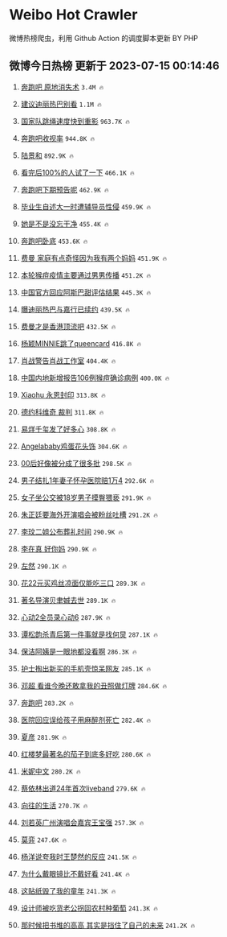 # Weibo Hot Crawler 



微博热榜爬虫，利用 Github Action 的调度脚本更新 BY PHP 


## 微博今日热榜 更新于 2023-07-15 00:14:46 
1. [奔跑吧 原地消失术](https://s.weibo.com/weibo?q=%E5%A5%94%E8%B7%91%E5%90%A7%20%E5%8E%9F%E5%9C%B0%E6%B6%88%E5%A4%B1%E6%9C%AF&t=31&band_rank=1&Refer=top) `3.4M 🔥` 

1. [建议迪丽热巴别看](https://s.weibo.com/weibo?q=%23%E5%BB%BA%E8%AE%AE%E8%BF%AA%E4%B8%BD%E7%83%AD%E5%B7%B4%E5%88%AB%E7%9C%8B%23&t=31&band_rank=2&Refer=top) `1.1M 🔥` 

1. [国家队跳绳速度快到重影](https://s.weibo.com/weibo?q=%23%E5%9B%BD%E5%AE%B6%E9%98%9F%E8%B7%B3%E7%BB%B3%E9%80%9F%E5%BA%A6%E5%BF%AB%E5%88%B0%E9%87%8D%E5%BD%B1%23&t=31&band_rank=3&Refer=top) `963.7K 🔥` 

1. [奔跑吧收视率](https://s.weibo.com/weibo?q=%E5%A5%94%E8%B7%91%E5%90%A7%E6%94%B6%E8%A7%86%E7%8E%87&t=31&band_rank=4&Refer=top) `944.8K 🔥` 

1. [陆景和](https://s.weibo.com/weibo?q=%E9%99%86%E6%99%AF%E5%92%8C&t=31&band_rank=5&Refer=top) `892.9K 🔥` 

1. [看完后100%的人试了一下](https://s.weibo.com/weibo?q=%23%E7%9C%8B%E5%AE%8C%E5%90%8E100%25%E7%9A%84%E4%BA%BA%E8%AF%95%E4%BA%86%E4%B8%80%E4%B8%8B%23&t=31&band_rank=6&Refer=top) `466.1K 🔥` 

1. [奔跑吧下期预告呢](https://s.weibo.com/weibo?q=%23%E5%A5%94%E8%B7%91%E5%90%A7%E4%B8%8B%E6%9C%9F%E9%A2%84%E5%91%8A%E5%91%A2%23&t=31&band_rank=7&Refer=top) `462.9K 🔥` 

1. [毕业生自述大一时遭辅导员性侵](https://s.weibo.com/weibo?q=%23%E6%AF%95%E4%B8%9A%E7%94%9F%E8%87%AA%E8%BF%B0%E5%A4%A7%E4%B8%80%E6%97%B6%E9%81%AD%E8%BE%85%E5%AF%BC%E5%91%98%E6%80%A7%E4%BE%B5%23&t=31&band_rank=8&Refer=top) `459.9K 🔥` 

1. [她是不是没忘干净](https://s.weibo.com/weibo?q=%E5%A5%B9%E6%98%AF%E4%B8%8D%E6%98%AF%E6%B2%A1%E5%BF%98%E5%B9%B2%E5%87%80&t=31&band_rank=9&Refer=top) `455.4K 🔥` 

1. [奔跑吧卧底](https://s.weibo.com/weibo?q=%E5%A5%94%E8%B7%91%E5%90%A7%E5%8D%A7%E5%BA%95&t=31&band_rank=10&Refer=top) `453.6K 🔥` 

1. [费曼 家庭有点奇怪因为我有两个妈妈](https://s.weibo.com/weibo?q=%E8%B4%B9%E6%9B%BC%20%E5%AE%B6%E5%BA%AD%E6%9C%89%E7%82%B9%E5%A5%87%E6%80%AA%E5%9B%A0%E4%B8%BA%E6%88%91%E6%9C%89%E4%B8%A4%E4%B8%AA%E5%A6%88%E5%A6%88&t=31&band_rank=11&Refer=top) `451.9K 🔥` 

1. [本轮猴痘疫情主要通过男男传播](https://s.weibo.com/weibo?q=%23%E6%9C%AC%E8%BD%AE%E7%8C%B4%E7%97%98%E7%96%AB%E6%83%85%E4%B8%BB%E8%A6%81%E9%80%9A%E8%BF%87%E7%94%B7%E7%94%B7%E4%BC%A0%E6%92%AD%23&t=31&band_rank=12&Refer=top) `451.2K 🔥` 

1. [中国官方回应阿斯巴甜评估结果](https://s.weibo.com/weibo?q=%23%E4%B8%AD%E5%9B%BD%E5%AE%98%E6%96%B9%E5%9B%9E%E5%BA%94%E9%98%BF%E6%96%AF%E5%B7%B4%E7%94%9C%E8%AF%84%E4%BC%B0%E7%BB%93%E6%9E%9C%23&t=31&band_rank=13&Refer=top) `445.3K 🔥` 

1. [曝迪丽热巴与嘉行已续约](https://s.weibo.com/weibo?q=%23%E6%9B%9D%E8%BF%AA%E4%B8%BD%E7%83%AD%E5%B7%B4%E4%B8%8E%E5%98%89%E8%A1%8C%E5%B7%B2%E7%BB%AD%E7%BA%A6%23&t=31&band_rank=14&Refer=top) `439.5K 🔥` 

1. [费曼才是香港顶流吧](https://s.weibo.com/weibo?q=%23%E8%B4%B9%E6%9B%BC%E6%89%8D%E6%98%AF%E9%A6%99%E6%B8%AF%E9%A1%B6%E6%B5%81%E5%90%A7%23&t=31&band_rank=15&Refer=top) `432.5K 🔥` 

1. [杨颖MINNIE跳了queencard](https://s.weibo.com/weibo?q=%23%E6%9D%A8%E9%A2%96MINNIE%E8%B7%B3%E4%BA%86queencard%23&t=31&band_rank=16&Refer=top) `416.8K 🔥` 

1. [肖战警告肖战工作室](https://s.weibo.com/weibo?q=%23%E8%82%96%E6%88%98%E8%AD%A6%E5%91%8A%E8%82%96%E6%88%98%E5%B7%A5%E4%BD%9C%E5%AE%A4%23&t=31&band_rank=17&Refer=top) `404.4K 🔥` 

1. [中国内地新增报告106例猴痘确诊病例](https://s.weibo.com/weibo?q=%23%E4%B8%AD%E5%9B%BD%E5%86%85%E5%9C%B0%E6%96%B0%E5%A2%9E%E6%8A%A5%E5%91%8A106%E4%BE%8B%E7%8C%B4%E7%97%98%E7%A1%AE%E8%AF%8A%E7%97%85%E4%BE%8B%23&t=31&band_rank=18&Refer=top) `400.0K 🔥` 

1. [Xiaohu 永恩封印](https://s.weibo.com/weibo?q=Xiaohu%20%E6%B0%B8%E6%81%A9%E5%B0%81%E5%8D%B0&t=31&band_rank=19&Refer=top) `313.8K 🔥` 

1. [德约科维奇 裁判](https://s.weibo.com/weibo?q=%E5%BE%B7%E7%BA%A6%E7%A7%91%E7%BB%B4%E5%A5%87%20%E8%A3%81%E5%88%A4&t=31&band_rank=20&Refer=top) `311.8K 🔥` 

1. [易烊千玺发了好多心](https://s.weibo.com/weibo?q=%23%E6%98%93%E7%83%8A%E5%8D%83%E7%8E%BA%E5%8F%91%E4%BA%86%E5%A5%BD%E5%A4%9A%E5%BF%83%23&t=31&band_rank=21&Refer=top) `308.8K 🔥` 

1. [Angelababy鸡蛋花头饰](https://s.weibo.com/weibo?q=%23Angelababy%E9%B8%A1%E8%9B%8B%E8%8A%B1%E5%A4%B4%E9%A5%B0%23&t=31&band_rank=22&Refer=top) `304.6K 🔥` 

1. [00后好像被分成了很多批](https://s.weibo.com/weibo?q=00%E5%90%8E%E5%A5%BD%E5%83%8F%E8%A2%AB%E5%88%86%E6%88%90%E4%BA%86%E5%BE%88%E5%A4%9A%E6%89%B9&t=31&band_rank=23&Refer=top) `298.5K 🔥` 

1. [男子结扎1年妻子怀孕医院赔1万4](https://s.weibo.com/weibo?q=%23%E7%94%B7%E5%AD%90%E7%BB%93%E6%89%8E1%E5%B9%B4%E5%A6%BB%E5%AD%90%E6%80%80%E5%AD%95%E5%8C%BB%E9%99%A2%E8%B5%941%E4%B8%874%23&t=31&band_rank=24&Refer=top) `292.6K 🔥` 

1. [女子坐公交被18岁男子摸臀猥亵](https://s.weibo.com/weibo?q=%23%E5%A5%B3%E5%AD%90%E5%9D%90%E5%85%AC%E4%BA%A4%E8%A2%AB18%E5%B2%81%E7%94%B7%E5%AD%90%E6%91%B8%E8%87%80%E7%8C%A5%E4%BA%B5%23&t=31&band_rank=25&Refer=top) `291.9K 🔥` 

1. [朱正廷要海外开演唱会被粉丝吐槽](https://s.weibo.com/weibo?q=%23%E6%9C%B1%E6%AD%A3%E5%BB%B7%E8%A6%81%E6%B5%B7%E5%A4%96%E5%BC%80%E6%BC%94%E5%94%B1%E4%BC%9A%E8%A2%AB%E7%B2%89%E4%B8%9D%E5%90%90%E6%A7%BD%23&t=31&band_rank=26&Refer=top) `291.2K 🔥` 

1. [李玟二姐公布葬礼时间](https://s.weibo.com/weibo?q=%23%E6%9D%8E%E7%8E%9F%E4%BA%8C%E5%A7%90%E5%85%AC%E5%B8%83%E8%91%AC%E7%A4%BC%E6%97%B6%E9%97%B4%23&t=31&band_rank=27&Refer=top) `290.9K 🔥` 

1. [李在真 好你妈](https://s.weibo.com/weibo?q=%E6%9D%8E%E5%9C%A8%E7%9C%9F%20%E5%A5%BD%E4%BD%A0%E5%A6%88&t=31&band_rank=28&Refer=top) `290.9K 🔥` 

1. [左然](https://s.weibo.com/weibo?q=%E5%B7%A6%E7%84%B6&t=31&band_rank=29&Refer=top) `290.1K 🔥` 

1. [花22元买鸡丝凉面仅能吃三口](https://s.weibo.com/weibo?q=%23%E8%8A%B122%E5%85%83%E4%B9%B0%E9%B8%A1%E4%B8%9D%E5%87%89%E9%9D%A2%E4%BB%85%E8%83%BD%E5%90%83%E4%B8%89%E5%8F%A3%23&t=31&band_rank=30&Refer=top) `289.3K 🔥` 

1. [著名导演贝聿娍去世](https://s.weibo.com/weibo?q=%23%E8%91%97%E5%90%8D%E5%AF%BC%E6%BC%94%E8%B4%9D%E8%81%BF%E5%A8%8D%E5%8E%BB%E4%B8%96%23&t=31&band_rank=31&Refer=top) `289.1K 🔥` 

1. [心动2全员录心动6](https://s.weibo.com/weibo?q=%23%E5%BF%83%E5%8A%A82%E5%85%A8%E5%91%98%E5%BD%95%E5%BF%83%E5%8A%A86%23&t=31&band_rank=32&Refer=top) `287.9K 🔥` 

1. [谭松韵杀青后第一件事就是找何炅](https://s.weibo.com/weibo?q=%23%E8%B0%AD%E6%9D%BE%E9%9F%B5%E6%9D%80%E9%9D%92%E5%90%8E%E7%AC%AC%E4%B8%80%E4%BB%B6%E4%BA%8B%E5%B0%B1%E6%98%AF%E6%89%BE%E4%BD%95%E7%82%85%23&t=31&band_rank=33&Refer=top) `287.1K 🔥` 

1. [保洁阿姨是一眼地都没看啊](https://s.weibo.com/weibo?q=%E4%BF%9D%E6%B4%81%E9%98%BF%E5%A7%A8%E6%98%AF%E4%B8%80%E7%9C%BC%E5%9C%B0%E9%83%BD%E6%B2%A1%E7%9C%8B%E5%95%8A&t=31&band_rank=34&Refer=top) `286.3K 🔥` 

1. [护士掏出新买的手机壳惊呆网友](https://s.weibo.com/weibo?q=%23%E6%8A%A4%E5%A3%AB%E6%8E%8F%E5%87%BA%E6%96%B0%E4%B9%B0%E7%9A%84%E6%89%8B%E6%9C%BA%E5%A3%B3%E6%83%8A%E5%91%86%E7%BD%91%E5%8F%8B%23&t=31&band_rank=35&Refer=top) `285.1K 🔥` 

1. [邓超 看谁今晚还敢拿我的丑照做灯牌](https://s.weibo.com/weibo?q=%E9%82%93%E8%B6%85%20%E7%9C%8B%E8%B0%81%E4%BB%8A%E6%99%9A%E8%BF%98%E6%95%A2%E6%8B%BF%E6%88%91%E7%9A%84%E4%B8%91%E7%85%A7%E5%81%9A%E7%81%AF%E7%89%8C&t=31&band_rank=36&Refer=top) `284.6K 🔥` 

1. [奔跑吧](https://s.weibo.com/weibo?q=%E5%A5%94%E8%B7%91%E5%90%A7&t=31&band_rank=37&Refer=top) `283.2K 🔥` 

1. [医院回应误给孩子用麻醉剂死亡](https://s.weibo.com/weibo?q=%23%E5%8C%BB%E9%99%A2%E5%9B%9E%E5%BA%94%E8%AF%AF%E7%BB%99%E5%AD%A9%E5%AD%90%E7%94%A8%E9%BA%BB%E9%86%89%E5%89%82%E6%AD%BB%E4%BA%A1%23&t=31&band_rank=38&Refer=top) `282.4K 🔥` 

1. [夏彦](https://s.weibo.com/weibo?q=%E5%A4%8F%E5%BD%A6&t=31&band_rank=39&Refer=top) `281.9K 🔥` 

1. [红楼梦最著名的茄子到底多好吃](https://s.weibo.com/weibo?q=%23%E7%BA%A2%E6%A5%BC%E6%A2%A6%E6%9C%80%E8%91%97%E5%90%8D%E7%9A%84%E8%8C%84%E5%AD%90%E5%88%B0%E5%BA%95%E5%A4%9A%E5%A5%BD%E5%90%83%23&t=31&band_rank=40&Refer=top) `280.6K 🔥` 

1. [米妮中文](https://s.weibo.com/weibo?q=%E7%B1%B3%E5%A6%AE%E4%B8%AD%E6%96%87&t=31&band_rank=41&Refer=top) `280.2K 🔥` 

1. [蔡依林出道24年首次liveband](https://s.weibo.com/weibo?q=%23%E8%94%A1%E4%BE%9D%E6%9E%97%E5%87%BA%E9%81%9324%E5%B9%B4%E9%A6%96%E6%AC%A1liveband%23&t=31&band_rank=42&Refer=top) `279.6K 🔥` 

1. [向往的生活](https://s.weibo.com/weibo?q=%E5%90%91%E5%BE%80%E7%9A%84%E7%94%9F%E6%B4%BB&t=31&band_rank=43&Refer=top) `270.7K 🔥` 

1. [刘若英广州演唱会嘉宾王宝强](https://s.weibo.com/weibo?q=%23%E5%88%98%E8%8B%A5%E8%8B%B1%E5%B9%BF%E5%B7%9E%E6%BC%94%E5%94%B1%E4%BC%9A%E5%98%89%E5%AE%BE%E7%8E%8B%E5%AE%9D%E5%BC%BA%23&t=31&band_rank=44&Refer=top) `257.3K 🔥` 

1. [莫弈](https://s.weibo.com/weibo?q=%E8%8E%AB%E5%BC%88&t=31&band_rank=45&Refer=top) `247.6K 🔥` 

1. [杨洋说夸我时王楚然的反应](https://s.weibo.com/weibo?q=%23%E6%9D%A8%E6%B4%8B%E8%AF%B4%E5%A4%B8%E6%88%91%E6%97%B6%E7%8E%8B%E6%A5%9A%E7%84%B6%E7%9A%84%E5%8F%8D%E5%BA%94%23&t=31&band_rank=46&Refer=top) `241.5K 🔥` 

1. [为什么戴眼镜比不戴好看](https://s.weibo.com/weibo?q=%23%E4%B8%BA%E4%BB%80%E4%B9%88%E6%88%B4%E7%9C%BC%E9%95%9C%E6%AF%94%E4%B8%8D%E6%88%B4%E5%A5%BD%E7%9C%8B%23&t=31&band_rank=47&Refer=top) `241.4K 🔥` 

1. [这贴纸毁了我的童年](https://s.weibo.com/weibo?q=%23%E8%BF%99%E8%B4%B4%E7%BA%B8%E6%AF%81%E4%BA%86%E6%88%91%E7%9A%84%E7%AB%A5%E5%B9%B4%23&t=31&band_rank=48&Refer=top) `241.3K 🔥` 

1. [设计师被吃货老公拐回农村种葡萄](https://s.weibo.com/weibo?q=%23%E8%AE%BE%E8%AE%A1%E5%B8%88%E8%A2%AB%E5%90%83%E8%B4%A7%E8%80%81%E5%85%AC%E6%8B%90%E5%9B%9E%E5%86%9C%E6%9D%91%E7%A7%8D%E8%91%A1%E8%90%84%23&t=31&band_rank=49&Refer=top) `241.3K 🔥` 

1. [那时候把书堆的高高 其实是挡住了自己的未来](https://s.weibo.com/weibo?q=%E9%82%A3%E6%97%B6%E5%80%99%E6%8A%8A%E4%B9%A6%E5%A0%86%E7%9A%84%E9%AB%98%E9%AB%98%20%E5%85%B6%E5%AE%9E%E6%98%AF%E6%8C%A1%E4%BD%8F%E4%BA%86%E8%87%AA%E5%B7%B1%E7%9A%84%E6%9C%AA%E6%9D%A5&t=31&band_rank=50&Refer=top) `241.2K 🔥` 

